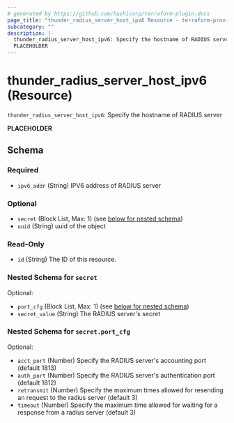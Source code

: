 ```yaml
---
# generated by https://github.com/hashicorp/terraform-plugin-docs
page_title: "thunder_radius_server_host_ipv6 Resource - terraform-provider-thunder"
subcategory: ""
description: |-
  thunder_radius_server_host_ipv6: Specify the hostname of RADIUS server
  PLACEHOLDER
---
```


# thunder_radius_server_host_ipv6 (Resource)

`thunder_radius_server_host_ipv6`: Specify the hostname of RADIUS server

__PLACEHOLDER__



<!-- schema generated by tfplugindocs -->
## Schema

### Required

- `ipv6_addr` (String) IPV6 address of RADIUS server

### Optional

- `secret` (Block List, Max: 1) (see [below for nested schema](#nestedblock--secret))
- `uuid` (String) uuid of the object

### Read-Only

- `id` (String) The ID of this resource.

<a id="nestedblock--secret"></a>
### Nested Schema for `secret`

Optional:

- `port_cfg` (Block List, Max: 1) (see [below for nested schema](#nestedblock--secret--port_cfg))
- `secret_value` (String) The RADIUS server's secret

<a id="nestedblock--secret--port_cfg"></a>
### Nested Schema for `secret.port_cfg`

Optional:

- `acct_port` (Number) Specify the RADIUS server's accounting port (default 1813)
- `auth_port` (Number) Specify the RADIUS server's authentication port (default 1812)
- `retransmit` (Number) Specify the maximum times allowed for resending an request to the radius server (default 3)
- `timeout` (Number) Specify the maximum time allowed for waiting for a response from a radius server (default 3)


